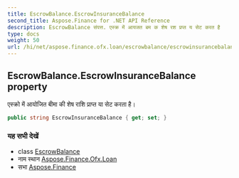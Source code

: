 ```yaml
---
title: EscrowBalance.EscrowInsuranceBalance
second_title: Aspose.Finance for .NET API Reference
description: EscrowBalance संपत्त. एस्क्र में आयजत बम क शेष रश प्रप्त य सेट करत है
type: docs
weight: 50
url: /hi/net/aspose.finance.ofx.loan/escrowbalance/escrowinsurancebalance/
---
```

## EscrowBalance.EscrowInsuranceBalance property

एस्क्रो में आयोजित बीमा की शेष राशि प्राप्त या सेट करता है।

```csharp
public string EscrowInsuranceBalance { get; set; }
```

### यह सभी देखें

* class [EscrowBalance](../)
* नाम स्थान [Aspose.Finance.Ofx.Loan](../../escrowbalance/)
* सभा [Aspose.Finance](../../../)


